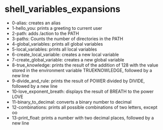 # shell_variables_expansions

- 0-alias: creates an alias
- 1-hello_you: prints a greeting to current user
- 2-path: adds /action to the PATH
- 3-paths: Counts the number of directories in the PATH
- 4-global_variables: prints all global variables
- 5-local_variables: prints all local variables
- 6-create_local_variable: creates a new local variable
- 7-create_global_variable: creates a new global variable
- 8-true_knowledge:  prints the result of the addition of 128 with the value stored in the environment variable TRUEKNOWLEDGE, followed by a new line
- 9-divide_and_rule: prints the result of POWER divided by DIVIDE, followed by a new line
- 10-love_exponent_breath: displays the result of BREATH to the power LOVE
- 11-binary_to_decimal: converts a binary number to decimal
- 12-combinations: prints all possible combinations of two letters, except oo
- 13-print_float: prints a number with two decimal places, followed by a new line
